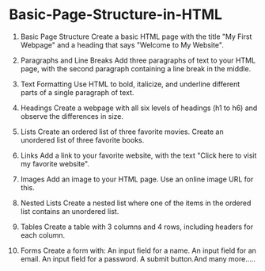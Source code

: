 # Basic-Page-Structure-in-HTML
1. Basic Page Structure
Create a basic HTML page with the title "My First Webpage" and a heading that says "Welcome to My Website".

2. Paragraphs and Line Breaks
Add three paragraphs of text to your HTML page, with the second paragraph containing a line break in the middle.

3. Text Formatting
Use HTML to bold, italicize, and underline different parts of a single paragraph of text.

4. Headings
Create a webpage with all six levels of headings (h1 to h6) and observe the differences in size.

5. Lists
Create an ordered list of three favorite movies.
Create an unordered list of three favorite books.

6. Links
Add a link to your favorite website, with the text "Click here to visit my favorite website".

7. Images
Add an image to your HTML page. Use an online image URL for this.

8. Nested Lists
Create a nested list where one of the items in the ordered list contains an unordered list.

9. Tables
Create a table with 3 columns and 4 rows, including headers for each column.

10. Forms
Create a form with:
An input field for a name.
An input field for an email.
An input field for a password.
A submit button.And many more.....



